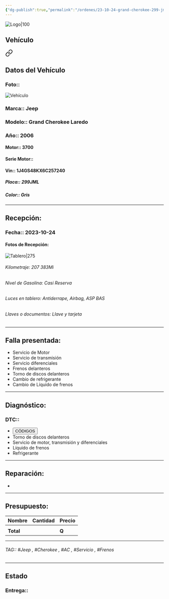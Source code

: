 ```yaml
---
{"dg-publish":true,"permalink":"/ordenes/23-10-24-grand-cherokee-299-jml/"}
---
```


![Logo|100](http://drive.google.com/uc?export=view&id=137fl3TIZ0-PU8b-Pt0bsjclwHub_u78G)

## Vehículo

<div class="transclusion internal-embed is-loaded"><a class="markdown-embed-link" href="/vehiculos/jeep/grand-cherokee-299-jml/#datos-del-vehiculo" aria-label="Open link"><svg xmlns="http://www.w3.org/2000/svg" width="24" height="24" viewBox="0 0 24 24" fill="none" stroke="currentColor" stroke-width="2" stroke-linecap="round" stroke-linejoin="round" class="svg-icon lucide-link"><path d="M10 13a5 5 0 0 0 7.54.54l3-3a5 5 0 0 0-7.07-7.07l-1.72 1.71"></path><path d="M14 11a5 5 0 0 0-7.54-.54l-3 3a5 5 0 0 0 7.07 7.07l1.71-1.71"></path></svg></a><div class="markdown-embed">



## Datos del Vehículo 
### Foto:: 
![Vehículo](http://drive.google.com/uc?export=view&id=1vcO6vrsmsRfnaNSXDr4-H8fUyvlZFMNU)

### Marca:: Jeep
### Modelo:: Grand Cherokee Laredo
### Año:: 2006
#### Motor:: 3700
#### Serie Motor:: 
#### Vin:: 1J4GS48KX6C257240
##### Placa:: 299JML
##### Color:: Gris
---


</div></div>


## Recepción:
### Fecha:: 2023-10-24
#### Fotos de Recepción: 
![Tablero|275](http://drive.google.com/uc?export=view&id=1veF8X6QROzMagwVo3MLfX7XgrmtRe5LF)

###### Kilometraje: 207 383Mi
###### Nivel de Gasolina: Casi Reserva 
###### Luces en tablero: Antiderrape, Airbag, ASP BAS
###### Llaves o documentos: Llave y tarjeta

---

## Falla presentada:
- Servicio de Motor 
- Servicio de transmisión 
- Servicio diferenciales
- Frenos delanteros 
- Torno de discos delanteros 
- Cambio de refrigerante 
- Cambio de Líquido de frenos 


---

## Diagnóstico:
### DTC:: 

- <a href="https://usait.x431.com/Home/Report/reportDetail/diagnose_record_id/c1129106geAEKwAEoGoGoGLroG/report_type/D/l/es/timezone/-6"><button class="btn success">CÓDIGOS</button></a>
- Torno de discos delanteros 
- Servicio de motor, transmisión y diferenciales 
- Líquido de frenos 
- Refrigerante 

---
## Reparación:
- 

---

## Presupuesto:

| Nombre | Cantidad | Precio |
| ------ | -------- | ------ |
|        |          |        |
| **Total**       |        |    **Q**    |

---

###### TAG:: #Jeep , #Cherokee , #AC , #Servicio ,  #Frenos

---

## Estado

### Entrega:: 